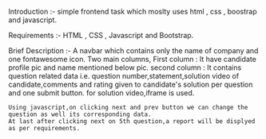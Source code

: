 Introduction :-
  simple frontend task which moslty uses html , css , boostrap and javascript.
 
Requirements :-
  HTML , CSS , Javascript and Bootstrap.

Brief Description :-
  A navbar which contains only the name of company and one fontawesome icon.
  Two main columns,
  First column : 
    It have candidate profile pic and name mentioned below pic.
  second column :
    It contains question related data i.e. question number,statement,solution video of candidate,comments and rating given to candidate's solution per question and one submit button.
    for solution video,iframe is used.
    
    Using javascript,on clicking next and prev button we can change the question as well its corresponding data.
    At last after clicking next on 5th question,a report will be displyed as per requirements.


